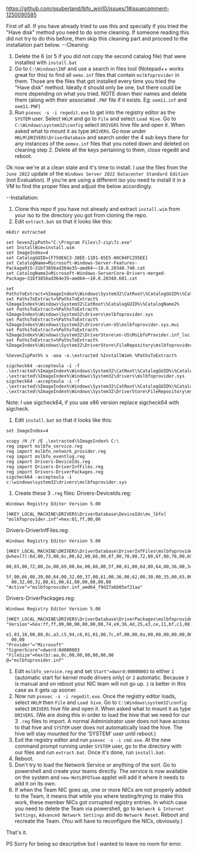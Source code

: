 https://github.com/gsuberland/lbfo_win10/issues/1#issuecomment-1250090585

First of all. If you have already tried to use this and specially if you tried the "Have disk" method you need to do some cleaning. If someone reading this did not try to do this before, then skip this cleaning part and proceed to the installation part below.
--Cleaning:

1. Delete the 6 (or 5 if you did not copy the second catalog file) that were installed with `install.bat`
2. Go to `C:\Windows\INF` and use a search in files tool (Notepad++ works great for this) to find all `oemx.inf` files that contain `mslbfoprovider` in them. Those are the files that got installed every time you tried the "Have disk" method. Ideally it should only be one, but there could be more depending on what you tried. NOTE down their names and delete them (along with their associated `.PNF` file if it exists. Eg: `oem11.inf` and `oem11.PNF`)
3. Run `psexec -s -i regedit.exe` to get into the registry editor as the `SYSTEM` user. Select `HKLM` and go to `File` and select `Load Hive`. Go to `C:\Windows\system32\config` select `DRIVERS` hive file and open it. When asked what to mount it as type `DRIVERS`.
   Go now under `HKLM\DRIVERS\DriverDatabase` and search under the 4 sub keys there for any instances of the `oemxx.inf` files that you noted down and deleted on cleaning step 2. Delete all the keys pertaining to them, close regedit and reboot.

Ok now we're at a clean state and it's time to install. I use the files from the `June 2022` update of the `Windows Server 2022 Datacenter Standard Edition` (not Evaluation). If you're are using a different iso you need to install it in a VM to find the proper files and adjust the below accordingly.

--Installation:

1. Clone this repo if you have not already and extract `install.wim` from your iso to the directory you got from cloning the repo.
2. Edit `extract.bat` so that it looks like this:

```
mkdir extracted

set SevenZipPath="C:\Program Files\7-zip\7z.exe"
set InstallWim=install.wim
set ImageIndex=4
set CatalogGUID={F750E6C3-38EE-11D1-85E5-00C04FC295EE}
set CatalogName=Microsoft-Windows-Server-Features-Package015~31bf3856ad364e35~amd64~~10.0.20348.740.cat
set CatalogName2=Microsoft-Windows-ServerCore-Drivers-merged-Package~31bf3856ad364e35~amd64~~10.0.20348.681.cat

set PathsToExtract=%ImageIndex%\Windows\System32\CatRoot\%CatalogGUID%\%CatalogName%
set PathsToExtract=%PathsToExtract% %ImageIndex%\Windows\System32\CatRoot\%CatalogGUID%\%CatalogName2%
set PathsToExtract=%PathsToExtract% %ImageIndex%\Windows\System32\drivers\mslbfoprovider.sys
set PathsToExtract=%PathsToExtract% %ImageIndex%\Windows\System32\drivers\en-US\mslbfoprovider.sys.mui
set PathsToExtract=%PathsToExtract% %ImageIndex%\Windows\System32\DriverStore\en-US\MsLbfoProvider.inf_loc
set PathsToExtract=%PathsToExtract% %ImageIndex%\Windows\System32\DriverStore\FileRepository\mslbfoprovider.inf_amd64_*

%SevenZipPath% x -aoa -o.\extracted %InstallWim% %PathsToExtract%

sigcheck64 -accepteula -i -f .\extracted\%ImageIndex%\Windows\System32\CatRoot\%CatalogGUID%\%CatalogName% .\extracted\%ImageIndex%\Windows\System32\drivers\mslbfoprovider.sys
sigcheck64 -accepteula -i -f .\extracted\%ImageIndex%\Windows\System32\CatRoot\%CatalogGUID%\%CatalogName2% .\extracted\%ImageIndex%\Windows\System32\DriverStore\FileRepository\mslbfoprovider.inf_amd64_f9d27a6b05ef21aa\mslbfoprovider.inf
```



Note: I use sigcheck64, if you use x86 version replace sigcheck64 with sigcheck.

1. Edit `install.bat` so that it looks like this:

```
set ImageIndex=4

xcopy /H /Y /E .\extracted\%ImageIndex% C:\
reg import mslbfo_service.reg
reg import mslbfo_network_provider.reg
reg import mslbfo_eventlog.reg
reg import Drivers-DeviceIds.reg
reg import Drivers-DriverInfFiles.reg
reg import Drivers-DriverPackages.reg
sigcheck64 -accepteula -i c:\windows\system32\drivers\mslbfoprovider.sys
```



1. Create these 3 `.reg` files:
   Drivers-DeviceIds.reg:

```
Windows Registry Editor Version 5.00

[HKEY_LOCAL_MACHINE\DRIVERS\DriverDatabase\DeviceIds\ms_lbfo]
"mslbfoprovider.inf"=hex:01,ff,00,00
```



Drivers-DriverInfFiles.reg:

```
Windows Registry Editor Version 5.00

[HKEY_LOCAL_MACHINE\DRIVERS\DriverDatabase\DriverInfFiles\mslbfoprovider.inf]
@=hex(7):6d,00,73,00,6c,00,62,00,66,00,6f,00,70,00,72,00,6f,00,76,00,69,00,64,\
  00,65,00,72,00,2e,00,69,00,6e,00,66,00,5f,00,61,00,6d,00,64,00,36,00,34,00,\
  5f,00,66,00,39,00,64,00,32,00,37,00,61,00,36,00,62,00,30,00,35,00,65,00,66,\
  00,32,00,31,00,61,00,61,00,00,00,00,00
"Active"="mslbfoprovider.inf_amd64_f9d27a6b05ef21aa"
```



Drivers-DriverPackages.reg:

```
Windows Registry Editor Version 5.00

[HKEY_LOCAL_MACHINE\DRIVERS\DriverDatabase\DriverPackages\mslbfoprovider.inf_amd64_f9d27a6b05ef21aa]
"Version"=hex:ff,ff,09,00,00,00,00,00,74,e9,36,4d,25,e3,ce,11,bf,c1,08,00,2b,\
  e1,03,18,00,80,8c,a3,c5,94,c6,01,01,00,7c,4f,00,00,0a,00,00,00,00,00,00,00,\
  00,00
"Provider"="Microsoft"
"SignerScore"=dword:0d000003
"FileSize"=hex(b):aa,0c,00,00,00,00,00,00
@="mslbfoprovider.inf"
```



1. Edit `mslbfo_service.reg` and set `Start"=dword:00000003` to either `1` (automatic start for kernel mode drivers only) or `2` automatic. Because `3` is manual and on reboot your NIC team will not go up. `1` is better in this case as it gets up sooner.
2. Now run `psexec -s -i regedit.exe`. Once the registry editor loads, select `HKLM` then `File` and `Load hive`. Go to `C:\Windows\system32\config` select `DRIVERS` hive file and open it. When asked what to mount it as type `DRIVERS`.
   (We are doing this in order to load the hive that we need for our 3 `.reg` files to import. A normal Administrator user does not have access to that hive and `SYSTEM` user does not automatically load the hive. The hive will stay mounted for the 'SYSTEM' user until reboot.)
3. Exit the registry editor and run `psexec -s -i cmd.exe`. At the new command prompt running under `SYSTEM` user, go to the directory with our files and run `extract.bat`. Once it's done, run `install.bat`.
4. Reboot.
5. Don't try to load the Network Service or anything of the sort. Go to powershell and create your teams directly. The service is now available on the system and `new-NetLBFOTeam` applet will add it where it needs to add it on its own.
6. If when the Team NIC goes up, one or more NICs are not properly added to the Team, it means that while you where testing/trying to make this work, these member NICs got corrupted registry entries. In which case you need to delete the Team via powershell, go to `Network & Internet Settings`, `Advanced Network Settings` and do `Network Reset`. Reboot and recreate the Team. (You will have to reconfigure the NICs, obviously.)

That's it.

PS Sorry for being so descriptive but I wanted to leave no room for error.